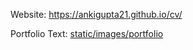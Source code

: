 Website: https://ankigupta21.github.io/cv/

Portfolio Text: [static/images/portfolio](https://github.com/ankigupta21/cv/tree/main/content/portfolio)
